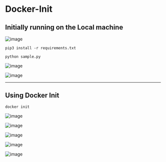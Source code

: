 # Docker-Init

## Initially running on the Local machine 

![image](https://github.com/Pavan-1997/Docker-Init/assets/32020205/2ee75ad2-8cb4-4862-aea9-2042ccecfcee)


```
pip3 install -r requirements.txt
```

```
python sample.py
```

![image](https://github.com/Pavan-1997/Docker-Init/assets/32020205/2bb21d67-1dad-4b18-bd52-d6bd204d1dd0)

![image](https://github.com/Pavan-1997/Docker-Init/assets/32020205/3858ac96-9551-4ee5-b28d-5e0af327503f)

---
## Using Docker Init 

```
docker init
```

![image](https://github.com/Pavan-1997/Docker-Init/assets/32020205/c90454fb-73b4-4697-a4da-e3a0520fd575)

![image](https://github.com/Pavan-1997/Docker-Init/assets/32020205/27e49a8b-2e01-4520-b3b8-e1de9e28b102)

![image](https://github.com/Pavan-1997/Docker-Init/assets/32020205/b0980901-810f-4a0e-81ab-681df3519bc7)

![image](https://github.com/Pavan-1997/Docker-Init/assets/32020205/ea128010-0b19-4fc3-b282-d5fcc31f855c)

![image](https://github.com/Pavan-1997/Docker-Init/assets/32020205/9e0423ea-8e16-4d18-94c7-15863a57635b)
